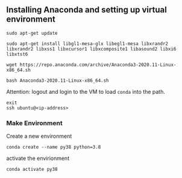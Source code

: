 ## Installing Anaconda and setting up virtual environment

```
sudo apt-get update
```

```
sudo apt-get install libgl1-mesa-glx libegl1-mesa libxrandr2 libxrandr2 libxss1 libxcursor1 libxcomposite1 libasound2 libxi6 libxtst6
```

```
wget https://repo.anaconda.com/archive/Anaconda3-2020.11-Linux-x86_64.sh
```

```
bash Anaconda3-2020.11-Linux-x86_64.sh
```

Attention: logout and login to the VM to load ``conda`` into the path. 
```
exit
ssh ubuntu@<ip-address>
```

### Make Environment

Create a new environment
```
conda create --name py38 python=3.8
```

activate the envirionment
```
conda activate py38
```